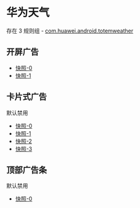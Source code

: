 # 华为天气

存在 3 规则组 - [com.huawei.android.totemweather](/src/apps/com.huawei.android.totemweather.ts)

## 开屏广告

- [快照-0](https://i.gkd.li/import/12928975)
- [快照-1](https://i.gkd.li/import/13226636)

## 卡片式广告

默认禁用

- [快照-0](https://i.gkd.li/import/13218197)
- [快照-1](https://i.gkd.li/import/13259434)
- [快照-2](https://i.gkd.li/import/13521221)
- [快照-3](https://i.gkd.li/import/13787501)

## 顶部广告条

默认禁用

- [快照-0](https://i.gkd.li/import/13800100)
